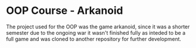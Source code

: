 # OOP Course - Arkanoid
The project used for the OOP was the game arkanoid, since it was a shorter semester due to the ongoing war it wasn't finished fully as inteded to be a full game and was cloned to another repository for further development.
